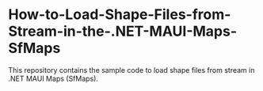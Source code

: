 # How-to-Load-Shape-Files-from-Stream-in-the-.NET-MAUI-Maps-SfMaps
This repository contains the sample code to load shape files from stream in .NET MAUI Maps (SfMaps).

